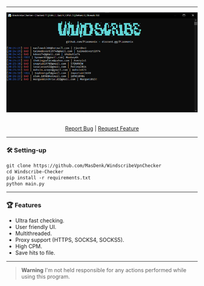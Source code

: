 ---------------------------------------
  
<div align="center">
  <a href="https://github.com/Plasmonix/MasDenk/WindscribeVpnChecker">
    <img src="https://raw.githubusercontent.com/MasDenk/WindscribeVpnChecker/master/images.png">
  </a>
  
  <p align="center">
    <br />
    <a href="https://github.com/MasDenk/WindscribeVpnChecker/issues">Report Bug</a>
    |
    <a href="https://github.com/MasDenk/WindscribeVpnChecker/issues">Request Feature</a>
  </p>
</div>

---------------------------------------
### 🛠 Setting-up

```
git clone https://github.com/MasDenk/WindscribeVpnChecker
cd Windscribe-Checker
pip install -r requirements.txt
python main.py
```
---------------------------------------

### 🏆 Features 
- Ultra fast checking.
- User friendly UI.
- Multithreaded. 
- Proxy support (HTTPS, SOCKS4, SOCKS5).
- High CPM.
- Save hits to file.
---------------------------------------

> **Warning**
> I'm not held responsible for any actions performed while using this program.
